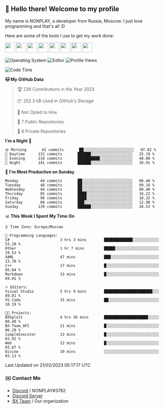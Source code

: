 ## :wave: Hello there! Welcome to my profile

My name is NONPLAY, a developer from Russia, Moscow. I just love programming and that's all :D

Here are some of the tools I use to get my work done:

<kbd><img height="32" src="https://img.icons8.com/color/2x/visual-studio-code-2019.png"></kbd>
<kbd><img height="32" src="https://img.icons8.com/color/2x/linux.png"></kbd>
<kbd><img height="32" src="https://img.icons8.com/fluent/2x/console.png"></kbd>
<kbd><img height="32" src="https://img.icons8.com/color/2x/open-source.png"></kbd>
<kbd><img height="32" src="https://img.icons8.com/color/2x/git.png"></kbd>
<kbd><img height="32" src="https://img.icons8.com/color/2x/nginx.png"></kbd>
<a href="?#gh-light-mode-only"><kbd><img height="32" src="https://img.icons8.com/metro/2x/mysql.png"></kbd></a>
<a href="?#gh-dark-mode-only"><kbd><img height="32" src="https://img.icons8.com/FFFFFF/metro/2x/mysql.png"></kbd></a>

![Operating System](https://img.shields.io/badge/OS-Windows%2010%20Pro-informational?style=for-the-badge&logo=Windows&logoColor=white&color=007ec6)
![Editor](https://img.shields.io/badge/Editor-VS%20Code-informational?style=for-the-badge&logo=Visual%20Studio%20Code&logoColor=white&color=007ec6)
![Profile Views](https://komarev.com/ghpvc/?username=NONPLAYT&color=blue&style=for-the-badge)

<!--START_SECTION:waka-->
![Code Time](http://img.shields.io/badge/Code%20Time-73%20hrs%2030%20mins-blue)

**🐱 My GitHub Data** 

> 🏆 238 Contributions in the Year 2023
 > 
> 📦 252.3 kB Used in GitHub's Storage 
 > 
> 🚫 Not Opted to Hire
 > 
> 📜 7 Public Repositories 
 > 
> 🔑 6 Private Repositories  
 > 
**I'm a Night 🦉** 

```text
🌞 Morning       41 commits       ██░░░░░░░░░░░░░░░░░░░░░░░   07.82 % 
🌆 Daytime      132 commits       ██████░░░░░░░░░░░░░░░░░░░   25.19 % 
🌃 Evening      210 commits       ██████████░░░░░░░░░░░░░░░   40.08 % 
🌙 Night        141 commits       ██████░░░░░░░░░░░░░░░░░░░   26.91 % 

```
📅 **I'm Most Productive on Sunday** 

```text
Monday          44 commits       ██░░░░░░░░░░░░░░░░░░░░░░░   08.40 % 
Tuesday         48 commits       ██░░░░░░░░░░░░░░░░░░░░░░░   09.16 % 
Wednesday       44 commits       ██░░░░░░░░░░░░░░░░░░░░░░░   08.40 % 
Thursday        85 commits       ████░░░░░░░░░░░░░░░░░░░░░   16.22 % 
Friday          96 commits       ████░░░░░░░░░░░░░░░░░░░░░   18.32 % 
Saturday        68 commits       ███░░░░░░░░░░░░░░░░░░░░░░   12.98 % 
Sunday         139 commits       ██████░░░░░░░░░░░░░░░░░░░   26.53 % 

```


📊 **This Week I Spent My Time On** 

```text
⌚︎ Time Zone: Europe/Moscow

💬 Programming Languages: 
C#                       3 hrs 3 mins        █████████████░░░░░░░░░░░░   53.20 % 
Other                    1 hr 7 mins         █████░░░░░░░░░░░░░░░░░░░░   19.53 % 
XAML                     47 mins             ███░░░░░░░░░░░░░░░░░░░░░░   13.70 % 
C++                      17 mins             █░░░░░░░░░░░░░░░░░░░░░░░░   05.04 % 
Markdown                 13 mins             █░░░░░░░░░░░░░░░░░░░░░░░░   04.01 % 

🔥 Editors: 
Visual Studio            5 hrs 9 mins        ██████████████████████░░░   89.81 % 
VS Code                  35 mins             ██░░░░░░░░░░░░░░░░░░░░░░░   10.19 % 

🐱‍💻 Projects: 
BXSploit                 4 hrs 36 mins       ████████████████████░░░░░   80.40 % 
BX-Team_API              21 mins             █░░░░░░░░░░░░░░░░░░░░░░░░   06.29 % 
SimpleExecutor           13 mins             █░░░░░░░░░░░░░░░░░░░░░░░░   03.92 % 
Web                      12 mins             █░░░░░░░░░░░░░░░░░░░░░░░░   03.67 % 
Divine                   10 mins             ░░░░░░░░░░░░░░░░░░░░░░░░░   03.13 % 

```


 Last Updated on 21/02/2023 05:17:17 UTC
<!--END_SECTION:waka-->

### ✉️ Contact Me

- [Discord](https://discord.com/users/597087584090587177) / NONPLAY#3782
- [Discord Server](https://discord.gg/p7cxhw7E2M)
- [BX Team](https://github.com/BX-Team) / Our organization
